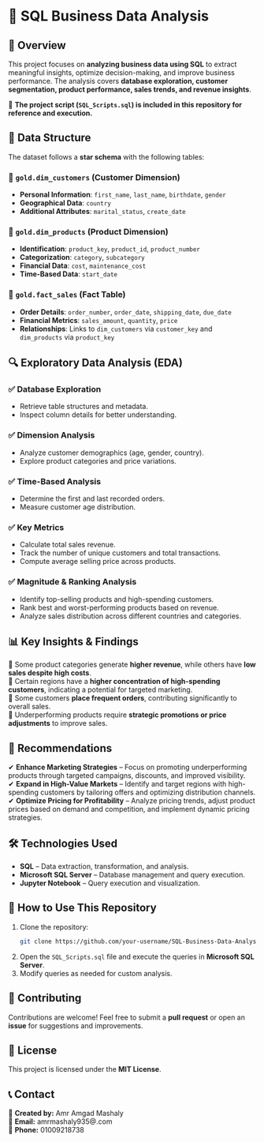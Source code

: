 # 🚀 SQL Business Data Analysis

## 📖 Overview  
This project focuses on **analyzing business data using SQL** to extract meaningful insights, optimize decision-making, and improve business performance. The analysis covers **database exploration, customer segmentation, product performance, sales trends, and revenue insights**.  

📌 **The project script (`SQL_Scripts.sql`) is included in this repository for reference and execution.**  

## 📂 Data Structure  
The dataset follows a **star schema** with the following tables:  

### 🔹 `gold.dim_customers` (Customer Dimension)  
- **Personal Information**: `first_name`, `last_name`, `birthdate`, `gender`  
- **Geographical Data**: `country`  
- **Additional Attributes**: `marital_status`, `create_date`  

### 🔹 `gold.dim_products` (Product Dimension)  
- **Identification**: `product_key`, `product_id`, `product_number`  
- **Categorization**: `category`, `subcategory`  
- **Financial Data**: `cost`, `maintenance_cost`  
- **Time-Based Data**: `start_date`  

### 🔹 `gold.fact_sales` (Fact Table)  
- **Order Details**: `order_number`, `order_date`, `shipping_date`, `due_date`  
- **Financial Metrics**: `sales_amount`, `quantity`, `price`  
- **Relationships**: Links to `dim_customers` via `customer_key` and `dim_products` via `product_key`  

## 🔍 Exploratory Data Analysis (EDA)  
### ✅ **Database Exploration**  
- Retrieve table structures and metadata.  
- Inspect column details for better understanding.  

### ✅ **Dimension Analysis**  
- Analyze customer demographics (age, gender, country).  
- Explore product categories and price variations.  

### ✅ **Time-Based Analysis**  
- Determine the first and last recorded orders.  
- Measure customer age distribution.  

### ✅ **Key Metrics**  
- Calculate total sales revenue.  
- Track the number of unique customers and total transactions.  
- Compute average selling price across products.  

### ✅ **Magnitude & Ranking Analysis**  
- Identify top-selling products and high-spending customers.  
- Rank best and worst-performing products based on revenue.  
- Analyze sales distribution across different countries and categories.  

## 📊 Key Insights & Findings  
📌 Some product categories generate **higher revenue**, while others have **low sales despite high costs**.  
📌 Certain regions have a **higher concentration of high-spending customers**, indicating a potential for targeted marketing.  
📌 Some customers **place frequent orders**, contributing significantly to overall sales.  
📌 Underperforming products require **strategic promotions or price adjustments** to improve sales.  

## 🚀 Recommendations  
✔ **Enhance Marketing Strategies** – Focus on promoting underperforming products through targeted campaigns, discounts, and improved visibility.  
✔ **Expand in High-Value Markets** – Identify and target regions with high-spending customers by tailoring offers and optimizing distribution channels.  
✔ **Optimize Pricing for Profitability** – Analyze pricing trends, adjust product prices based on demand and competition, and implement dynamic pricing strategies.  

## 🛠️ Technologies Used  
- **SQL** – Data extraction, transformation, and analysis.  
- **Microsoft SQL Server** – Database management and query execution.  
- **Jupyter Notebook** – Query execution and visualization.  

## 📎 How to Use This Repository  
1. Clone the repository:  
   ```sh
   git clone https://github.com/your-username/SQL-Business-Data-Analysis.git
   ```  
2. Open the `SQL_Scripts.sql` file and execute the queries in **Microsoft SQL Server**.  
3. Modify queries as needed for custom analysis.  

## 📢 Contributing  
Contributions are welcome! Feel free to submit a **pull request** or open an **issue** for suggestions and improvements.  

## 📜 License  
This project is licensed under the **MIT License**.  

## 📞 Contact  
📌 **Created by:** Amr Amgad Mashaly  
📧 **Email:** amrmashaly935@.com  
📱 **Phone:** 01009218738  

